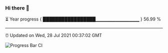 ### Hi there 👋

⏳ Year progress { █████████████████▁▁▁▁▁▁▁▁▁▁▁▁▁ } 56.99 %

---

⏰ Updated on Wed, 28 Jul 2021 00:37:02 GMT

![Progress Bar CI](https://github.com/liununu/liununu/workflows/Progress%20Bar%20CI/badge.svg)
